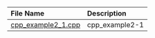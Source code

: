 | File Name                                  | Description    |
|:-------------------------------------------|:---------------|
| [cpp_example2_1.cpp](./cpp_example2_1.cpp) | cpp_example2-1 |